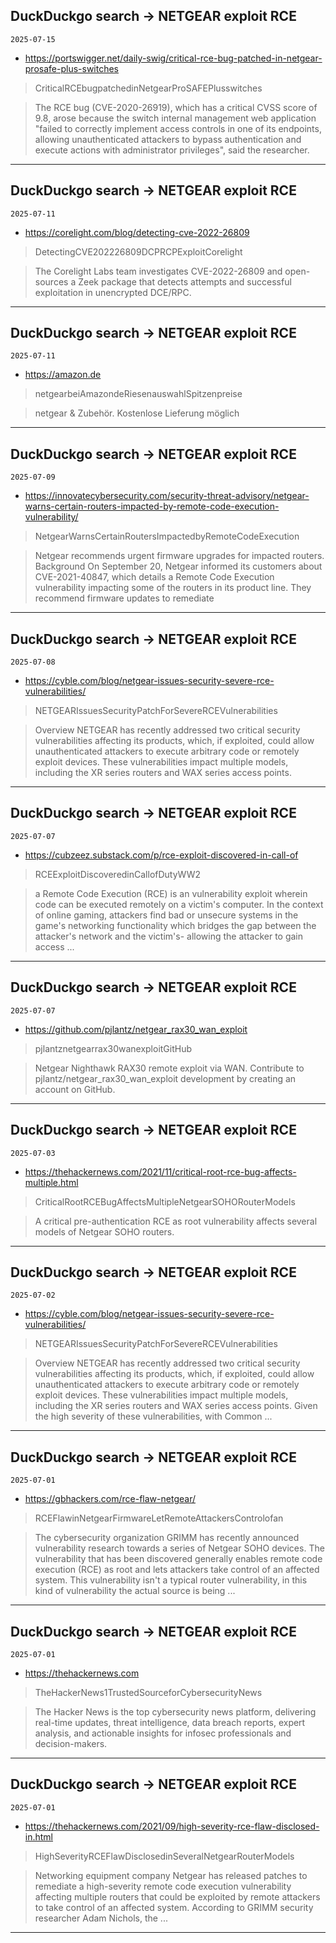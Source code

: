 ## DuckDuckgo search -> NETGEAR exploit RCE
`2025-07-15`

* https://portswigger.net/daily-swig/critical-rce-bug-patched-in-netgear-prosafe-plus-switches

<blockquote>
 CriticalRCEbugpatchedinNetgearProSAFEPlusswitches
</blockquote>
<blockquote>
The RCE bug (CVE-2020-26919), which has a critical CVSS score of 9.8, arose because the switch internal management web application &quot;failed to correctly implement access controls in one of its endpoints, allowing unauthenticated attackers to bypass authentication and execute actions with administrator privileges&quot;, said the researcher.
</blockquote>

---

## DuckDuckgo search -> NETGEAR exploit RCE
`2025-07-11`

* https://corelight.com/blog/detecting-cve-2022-26809

<blockquote>
 DetectingCVE202226809DCPRCPExploitCorelight
</blockquote>
<blockquote>
The Corelight Labs team investigates CVE-2022-26809 and open-sources a Zeek package that detects attempts and successful exploitation in unencrypted DCE/RPC.
</blockquote>

---

## DuckDuckgo search -> NETGEAR exploit RCE
`2025-07-11`

* https://amazon.de

<blockquote>
 netgearbeiAmazondeRiesenauswahlSpitzenpreise
</blockquote>
<blockquote>
netgear &amp; Zubehör. Kostenlose Lieferung möglich
</blockquote>

---

## DuckDuckgo search -> NETGEAR exploit RCE
`2025-07-09`

* https://innovatecybersecurity.com/security-threat-advisory/netgear-warns-certain-routers-impacted-by-remote-code-execution-vulnerability/

<blockquote>
 NetgearWarnsCertainRoutersImpactedbyRemoteCodeExecution
</blockquote>
<blockquote>
Netgear recommends urgent firmware upgrades for impacted routers. Background On September 20, Netgear informed its customers about CVE-2021-40847, which details a Remote Code Execution vulnerability impacting some of the routers in its product line. They recommend firmware updates to remediate
</blockquote>

---

## DuckDuckgo search -> NETGEAR exploit RCE
`2025-07-08`

* https://cyble.com/blog/netgear-issues-security-severe-rce-vulnerabilities/

<blockquote>
 NETGEARIssuesSecurityPatchForSevereRCEVulnerabilities
</blockquote>
<blockquote>
Overview NETGEAR has recently addressed two critical security vulnerabilities affecting its products, which, if exploited, could allow unauthenticated attackers to execute arbitrary code or remotely exploit devices. These vulnerabilities impact multiple models, including the XR series routers and WAX series access points.
</blockquote>

---

## DuckDuckgo search -> NETGEAR exploit RCE
`2025-07-07`

* https://cubzeez.substack.com/p/rce-exploit-discovered-in-call-of

<blockquote>
 RCEExploitDiscoveredinCallofDutyWW2
</blockquote>
<blockquote>
a Remote Code Execution (RCE) is an vulnerability exploit wherein code can be executed remotely on a victim's computer. In the context of online gaming, attackers find bad or unsecure systems in the game's networking functionality which bridges the gap between the attacker's network and the victim's- allowing the attacker to gain access ...
</blockquote>

---

## DuckDuckgo search -> NETGEAR exploit RCE
`2025-07-07`

* https://github.com/pjlantz/netgear_rax30_wan_exploit

<blockquote>
 pjlantznetgearrax30wanexploitGitHub
</blockquote>
<blockquote>
Netgear Nighthawk RAX30 remote exploit via WAN. Contribute to pjlantz/netgear_rax30_wan_exploit development by creating an account on GitHub.
</blockquote>

---

## DuckDuckgo search -> NETGEAR exploit RCE
`2025-07-03`

* https://thehackernews.com/2021/11/critical-root-rce-bug-affects-multiple.html

<blockquote>
 CriticalRootRCEBugAffectsMultipleNetgearSOHORouterModels
</blockquote>
<blockquote>
A critical pre-authentication RCE as root vulnerability affects several models of Netgear SOHO routers.
</blockquote>

---

## DuckDuckgo search -> NETGEAR exploit RCE
`2025-07-02`

* https://cyble.com/blog/netgear-issues-security-severe-rce-vulnerabilities/

<blockquote>
 NETGEARIssuesSecurityPatchForSevereRCEVulnerabilities
</blockquote>
<blockquote>
Overview NETGEAR has recently addressed two critical security vulnerabilities affecting its products, which, if exploited, could allow unauthenticated attackers to execute arbitrary code or remotely exploit devices. These vulnerabilities impact multiple models, including the XR series routers and WAX series access points. Given the high severity of these vulnerabilities, with Common ...
</blockquote>

---

## DuckDuckgo search -> NETGEAR exploit RCE
`2025-07-01`

* https://gbhackers.com/rce-flaw-netgear/

<blockquote>
 RCEFlawinNetgearFirmwareLetRemoteAttackersControlofan
</blockquote>
<blockquote>
The cybersecurity organization GRIMM has recently announced vulnerability research towards a series of Netgear SOHO devices. The vulnerability that has been discovered generally enables remote code execution (RCE) as root and lets attackers take control of an affected system. This vulnerability isn't a typical router vulnerability, in this kind of vulnerability the actual source is being ...
</blockquote>

---

## DuckDuckgo search -> NETGEAR exploit RCE
`2025-07-01`

* https://thehackernews.com

<blockquote>
 TheHackerNews1TrustedSourceforCybersecurityNews
</blockquote>
<blockquote>
The Hacker News is the top cybersecurity news platform, delivering real-time updates, threat intelligence, data breach reports, expert analysis, and actionable insights for infosec professionals and decision-makers.
</blockquote>

---

## DuckDuckgo search -> NETGEAR exploit RCE
`2025-07-01`

* https://thehackernews.com/2021/09/high-severity-rce-flaw-disclosed-in.html

<blockquote>
 HighSeverityRCEFlawDisclosedinSeveralNetgearRouterModels
</blockquote>
<blockquote>
Networking equipment company Netgear has released patches to remediate a high-severity remote code execution vulnerability affecting multiple routers that could be exploited by remote attackers to take control of an affected system. According to GRIMM security researcher Adam Nichols, the ...
</blockquote>

---

